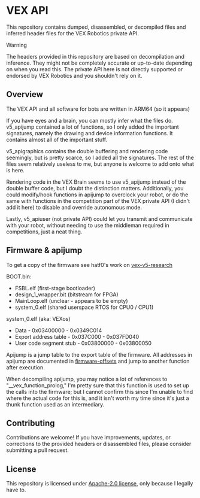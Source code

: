# VEX API
 
This repository contains dumped, disassembled, or decompiled files and inferred header files for the VEX Robotics private API.
 
> [!WARNING]
> The headers provided in this repository are based on decompilation and inference. They might not be completely accurate or up-to-date depending on when you read this. The private API here is not directly supported or endorsed by VEX Robotics and you shouldn't rely on it.
 
## Overview
 
The VEX API and all software for bots are written in ARM64 (so it appears)

If you have eyes and a brain, you can mostly infer what the files do. 
v5_apijump contained a lot of functions, so I only added the important signatures, namely the drawing and device information functions. It contains almost all of the important stuff.

v5_apigraphics contains the double buffering and rendering code seemingly, but is pretty scarce, so I added all the signatures.
The rest of the files seem relatively useless to me, but anyone is welcome to add onto what is here.
 
Rendering code in the VEX Brain seems to use v5_apijump instead of the double buffer code, but I doubt the distinction matters.
Additionally, you could modify/hook functions in apijump to overclock your robot, or do the same with functions in the competition part of the VEX private API (I didn't add it here) to disable and override autonomous mode.
 
Lastly, v5_apiuser (not private API) could let you transmit and communicate with your robot, without needing to use the middleman required in competitions, just a neat thing.

## Firmware & apijump

To get a copy of the firmware see hatf0's work on [vex-v5-research](https://github.com/hatf0/vex-v5-research/tree/master)

BOOT.bin:
- FSBL.elf (first-stage bootloader)
- design_1_wrapper.bit (bitstream for FPGA)
- MainLoop.elf (unclear - appears to be empty)
- system_0.elf (shared userspace RTOS for CPU0 / CPU1)

system_0.elf (aka: VEXos)
- Data - 0x03400000 - 0x0349C014
- Export address table - 0x037C000 - 0x037FD040
- User code segment stub - 0x03800000 - 0x03800050

Apijump is a jump table to the export table of the firmware. All addresses in apijump are documented in [firmware-offsets](/firmware_offsets.txt) and jump to another function after execution.

When decompiling apijump, you may notice a lot of references to "__vex_function_prolog," I'm pretty sure that this function is used to set up the calls into the firmware; but I cannot confirm this since I'm unable to find where the actual code for this is, and it isn't worth my time since it's just a thunk function used as an intermediary.
 
## Contributing
 
Contributions are welcome! If you have improvements, updates, or corrections to the provided headers or disassembled files, please consider submitting a pull request.
 
## License
 
This repository is licensed under [Apache-2.0 license](LICENSE.txt), only because I legally have to.
